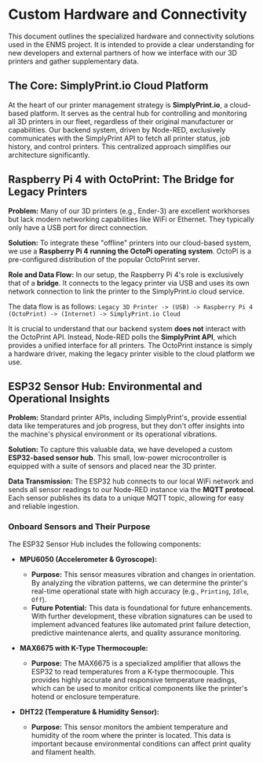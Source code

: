 # Custom Hardware and Connectivity

This document outlines the specialized hardware and connectivity solutions used in the ENMS project. It is intended to provide a clear understanding for new developers and external partners of how we interface with our 3D printers and gather supplementary data.

## The Core: SimplyPrint.io Cloud Platform

At the heart of our printer management strategy is **SimplyPrint.io**, a cloud-based platform. It serves as the central hub for controlling and monitoring all 3D printers in our fleet, regardless of their original manufacturer or capabilities. Our backend system, driven by Node-RED, exclusively communicates with the SimplyPrint API to fetch all printer status, job history, and control printers. This centralized approach simplifies our architecture significantly.

## Raspberry Pi 4 with OctoPrint: The Bridge for Legacy Printers

**Problem:** Many of our 3D printers (e.g., Ender-3) are excellent workhorses but lack modern networking capabilities like WiFi or Ethernet. They typically only have a USB port for direct connection.

**Solution:** To integrate these "offline" printers into our cloud-based system, we use a **Raspberry Pi 4 running the OctoPi operating system**. OctoPi is a pre-configured distribution of the popular OctoPrint server.

**Role and Data Flow:**
In our setup, the Raspberry Pi 4's role is exclusively that of a **bridge**. It connects to the legacy printer via USB and uses its own network connection to link the printer to the SimplyPrint.io cloud service.

The data flow is as follows:
`Legacy 3D Printer -> (USB) -> Raspberry Pi 4 (OctoPrint) -> (Internet) -> SimplyPrint.io Cloud`

It is crucial to understand that our backend system **does not** interact with the OctoPrint API. Instead, Node-RED polls the **SimplyPrint API**, which provides a unified interface for all printers. The OctoPrint instance is simply a hardware driver, making the legacy printer visible to the cloud platform we use.

## ESP32 Sensor Hub: Environmental and Operational Insights

**Problem:** Standard printer APIs, including SimplyPrint's, provide essential data like temperatures and job progress, but they don't offer insights into the machine's physical environment or its operational vibrations.

**Solution:** To capture this valuable data, we have developed a custom **ESP32-based sensor hub**. This small, low-power microcontroller is equipped with a suite of sensors and placed near the 3D printer.

**Data Transmission:**
The ESP32 hub connects to our local WiFi network and sends all sensor readings to our Node-RED instance via the **MQTT protocol**. Each sensor publishes its data to a unique MQTT topic, allowing for easy and reliable ingestion.

### Onboard Sensors and Their Purpose

The ESP32 Sensor Hub includes the following components:

*   **MPU6050 (Accelerometer & Gyroscope):**
    *   **Purpose:** This sensor measures vibration and changes in orientation. By analyzing the vibration patterns, we can determine the printer's real-time operational state with high accuracy (e.g., `Printing`, `Idle`, `Off`).
    *   **Future Potential:** This data is foundational for future enhancements. With further development, these vibration signatures can be used to implement advanced features like automated print failure detection, predictive maintenance alerts, and quality assurance monitoring.

*   **MAX6675 with K-Type Thermocouple:**
    *   **Purpose:** The MAX6675 is a specialized amplifier that allows the ESP32 to read temperatures from a K-type thermocouple. This provides highly accurate and responsive temperature readings, which can be used to monitor critical components like the printer's hotend or enclosure temperature.

*   **DHT22 (Temperature & Humidity Sensor):**
    *   **Purpose:** This sensor monitors the ambient temperature and humidity of the room where the printer is located. This data is important because environmental conditions can affect print quality and filament health.
